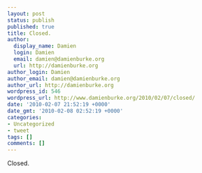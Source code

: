 ```yaml
---
layout: post
status: publish
published: true
title: Closed.
author:
  display_name: Damien
  login: Damien
  email: damien@damienburke.org
  url: http://damienburke.org
author_login: Damien
author_email: damien@damienburke.org
author_url: http://damienburke.org
wordpress_id: 546
wordpress_url: http://www.damienburke.org/2010/02/07/closed/
date: '2010-02-07 21:52:19 +0000'
date_gmt: '2010-02-08 02:52:19 +0000'
categories:
- Uncategorized
- tweet
tags: []
comments: []
---
```

<p>Closed.</p>
